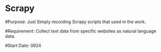# Scrapy

#Purpose:
Just Simply recording Scrapy scripts that used in the work.

#Requirement:
Collect text data from specific websites as natural language data.

#Start Date:
0924
